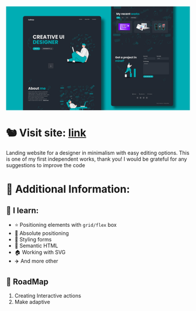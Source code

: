 [![Preview Image](./images/preview-github.jpg)](https://designer.comatose.life)


# ️🐿️ Visit site: [link](https://designer.comatose.life)
Landing website for a designer in minimalism with easy editing options. This is one of my first independent works, thank you! I would be grateful for any suggestions to improve the code


##

# 🐢 Additional Information:

## 🍇 I learn:
- ⭐ Positioning elements with `grid/flex` box
- 🌵 Absolute positioning
- 🐌 Styling forms
- 🌷 Semantic HTML
- 🏠 Working with SVG
- ✈️ And more other

## 📌 RoadMap
1. Creating Interactive actions
2. Make adaptive